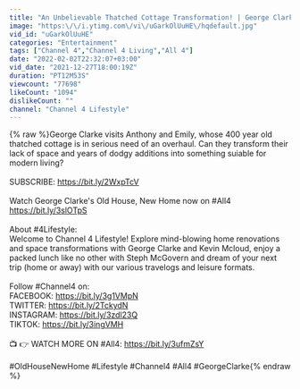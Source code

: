 ```yaml
---
title: "An Unbelievable Thatched Cottage Transformation! | George Clarke's Old House, New Home"
image: "https:\/\/i.ytimg.com\/vi\/uGarkOlUuHE\/hqdefault.jpg"
vid_id: "uGarkOlUuHE"
categories: "Entertainment"
tags: ["Channel 4","Channel 4 Living","All 4"]
date: "2022-02-02T22:32:07+03:00"
vid_date: "2021-12-27T18:00:19Z"
duration: "PT12M53S"
viewcount: "77698"
likeCount: "1094"
dislikeCount: ""
channel: "Channel 4 Lifestyle"
---
```

{% raw %}George Clarke visits Anthony and Emily, whose 400 year old thatched cottage is in serious need of an overhaul. Can they transform their lack of space and years of dodgy additions into something suiable for modern living?<br /><br />SUBSCRIBE: <a rel="nofollow" target="blank" href="https://bit.ly/2WxpTcV">https://bit.ly/2WxpTcV</a>  <br /><br />Watch George Clarke's Old House, New Home now on #All4 <a rel="nofollow" target="blank" href="https://bit.ly/3slOTpS">https://bit.ly/3slOTpS</a><br /><br />About #4Lifestyle:  <br />Welcome to Channel 4 Lifestyle! Explore mind-blowing home renovations and space transformations with George Clarke and Kevin Mcloud, enjoy a packed lunch like no other with Steph McGovern and dream of your next trip (home or away) with our various travelogs and leisure formats.  <br /><br />Follow #Channel4 on:  <br />FACEBOOK: <a rel="nofollow" target="blank" href="https://bit.ly/3g1VMpN">https://bit.ly/3g1VMpN</a>  <br />TWITTER: <a rel="nofollow" target="blank" href="https://bit.ly/2TckydN">https://bit.ly/2TckydN</a>  <br />INSTAGRAM: <a rel="nofollow" target="blank" href="https://bit.ly/3zdl23Q">https://bit.ly/3zdl23Q</a>  <br />TIKTOK: <a rel="nofollow" target="blank" href="https://bit.ly/3ingVMH">https://bit.ly/3ingVMH</a>  <br /><br />📺 👉  WATCH MORE ON #All4: <a rel="nofollow" target="blank" href="https://bit.ly/3ufmZsY">https://bit.ly/3ufmZsY</a><br /><br />#OldHouseNewHome #Lifestyle #Channel4 #All4 #GeorgeClarke{% endraw %}
